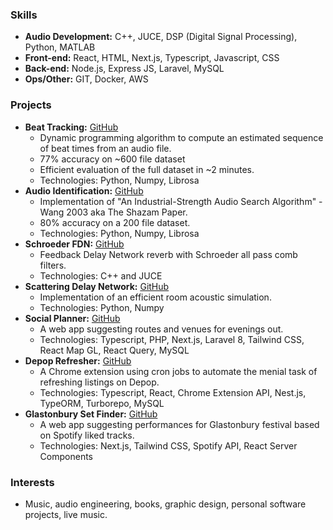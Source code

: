 ### Skills

- **Audio Development:** C++, JUCE, DSP (Digital Signal Processing), Python, MATLAB
- **Front-end:** React, HTML, Next.js, Typescript, Javascript, CSS
- **Back-end:** Node.js, Express JS, Laravel, MySQL
- **Ops/Other:** GIT, Docker, AWS

### Projects

- **Beat Tracking:** [GitHub](https://github.com/ruarim/beat_tracker)
  - Dynamic programming algorithm to compute an estimated sequence of beat times from an audio file.
  - 77% accuracy on ~600 file dataset
  - Efficient evaluation of the full dataset in ~2 minutes.
  - Technologies: Python, Numpy, Librosa
- **Audio Identification:** [GitHub](https://github.com/ruarim/audio_identification)
  - Implementation of "An Industrial-Strength Audio Search Algorithm" - Wang 2003 aka The Shazam Paper.
  - 80% accuracy on a 200 file dataset.
  - Technologies: Python, Numpy, Librosa
- **Schroeder FDN:** [GitHub](https://github.com/ruarim/Schroeder_FDN)
  - Feedback Delay Network reverb with Schroeder all pass comb filters.
  - Technologies: C++ and JUCE
- **Scattering Delay Network:** [GitHub](https://github.com/ruarim/py_sdn)
  - Implementation of an efficient room acoustic simulation.
  - Technologies: Python, Numpy
- **Social Planner:** [GitHub](https://github.com/ruarim?tab=repositories&q=pathfinder&type=&language=&sort=)
  - A web app suggesting routes and venues for evenings out.
  - Technologies: Typescript, PHP, Next.js, Laravel 8, Tailwind CSS, React Map GL, React Query, MySQL
- **Depop Refresher:** [GitHub](https://github.com/ruarim/auto-pop-monorepo)
  - A Chrome extension using cron jobs to automate the menial task of refreshing listings on Depop.
  - Technologies: Typescript, React, Chrome Extension API, Nest.js, TypeORM, Turborepo, MySQL
- **Glastonbury Set Finder:** [GitHub](https://github.com/ruarim/glastonbury-set-finder)
  - A web app suggesting performances for Glastonbury festival based on Spotify liked tracks.
  - Technologies: Next.js, Tailwind CSS, Spotify API, React Server Components

### Interests

- Music, audio engineering, books, graphic design, personal software projects, live music.

